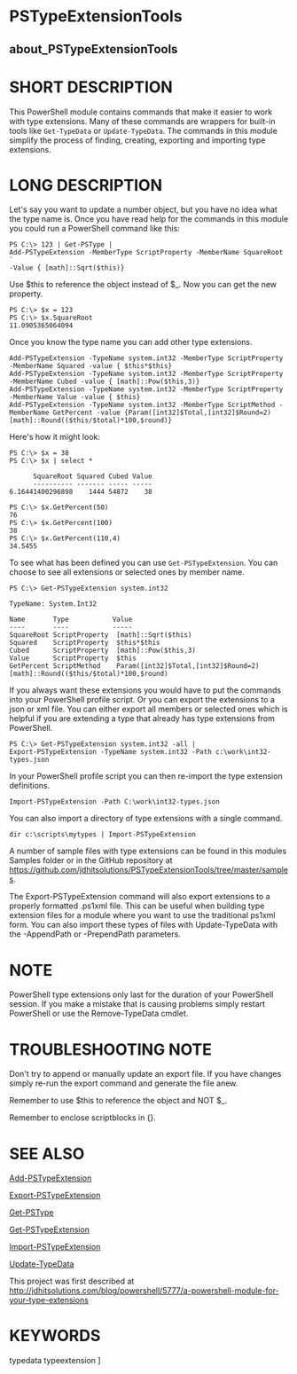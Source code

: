 # PSTypeExtensionTools
## about_PSTypeExtensionTools

# SHORT DESCRIPTION
This PowerShell module contains commands that make it easier to work with type
extensions. Many of these commands are wrappers for built-in tools like 
`Get-TypeData` or `Update-TypeData`. The commands in this module simplify the 
process of finding, creating, exporting and importing type extensions.

# LONG DESCRIPTION
Let's say you want to update a number object, but you have no idea what the 
type name is. Once you have read help for the commands in this module you 
could run a PowerShell command like this:
```
PS C:\> 123 | Get-PSType | 
Add-PSTypeExtension -MemberType ScriptProperty -MemberName SquareRoot `
-Value { [math]::Sqrt($this)}
```
Use $this to reference the object instead of $_.  Now you can get the new property.
```
PS C:\> $x = 123
PS C:\> $x.SquareRoot
11.0905365064094
```
Once you know the type name you can add other type extensions.
```
Add-PSTypeExtension -TypeName system.int32 -MemberType ScriptProperty -MemberName Squared -value { $this*$this}
Add-PSTypeExtension -TypeName system.int32 -MemberType ScriptProperty -MemberName Cubed -value { [math]::Pow($this,3)}
Add-PSTypeExtension -TypeName system.int32 -MemberType ScriptProperty -MemberName Value -value { $this}
Add-PSTypeExtension -TypeName system.int32 -MemberType ScriptMethod -MemberName GetPercent -value {Param([int32]$Total,[int32]$Round=2) [math]::Round(($this/$total)*100,$round)}
```
Here's how it might look:
```
PS C:\> $x = 38
PS C:\> $x | select *

      SquareRoot Squared Cubed Value
      ---------- ------- ----- -----
6.16441400296898    1444 54872    38

PS C:\> $x.GetPercent(50)
76
PS C:\> $x.GetPercent(100)
38
PS C:\> $x.GetPercent(110,4)
34.5455
```
To see what has been defined you can use `Get-PSTypeExtension`. You can choose to see all extensions or selected ones by member name.
```
PS C:\> Get-PSTypeExtension system.int32

TypeName: System.Int32

Name       Type           Value
----       ----           -----
SquareRoot ScriptProperty  [math]::Sqrt($this)
Squared    ScriptProperty  $this*$this
Cubed      ScriptProperty  [math]::Pow($this,3)
Value      ScriptProperty  $this
GetPercent ScriptMethod    Param([int32]$Total,[int32]$Round=2) [math]::Round(($this/$total)*100,$round)
``` 
If you always want these extensions you would have to put the commands into your PowerShell profile script. Or you can export the extensions to a json or xml file. You can either export all members or selected ones which is helpful if you are extending a type that already has type extensions from PowerShell.
```
PS C:\> Get-PSTypeExtension system.int32 -all | 
Export-PSTypeExtension -TypeName system.int32 -Path c:\work\int32-types.json
```
In your PowerShell profile script you can then re-import the type extension definitions.
```
Import-PSTypeExtension -Path C:\work\int32-types.json
```
You can also import a directory of type extensions with a single command.
```
dir c:\scripts\mytypes | Import-PSTypeExtension
```    
A number of sample files with type extensions can be found in this modules Samples folder or in the GitHub repository at https://github.com/jdhitsolutions/PSTypeExtensionTools/tree/master/samples.

The Export-PSTypeExtension command will also export extensions to a properly formatted .ps1xml file. This can be useful when building type extension files for a module where you want to use the traditional ps1xml form. You can also import these types of files with Update-TypeData with the -AppendPath or -PrependPath parameters.

# NOTE
PowerShell type extensions only last for the duration of your PowerShell session. If you make a mistake that is causing problems simply restart PowerShell or use the Remove-TypeData cmdlet.
# TROUBLESHOOTING NOTE
Don't try to append or manually update an export file. If you have changes simply re-run the export command and generate the file anew. 


Remember to use $this to reference the object and NOT $_.


Remember to enclose scriptblocks in {}.

# SEE ALSO
[Add-PSTypeExtension](./Add-PSTypeExtension.md)

[Export-PSTypeExtension](./Export-PSTypeExtension.md)

[Get-PSType](./Get-PSType.md)

[Get-PSTypeExtension](./Get-PSTypeExtension.md)

[Import-PSTypeExtension](./Import-PSTypeExtension.md)

[Update-TypeData](./Update-TypeData.md)


This project was first described at http://jdhitsolutions.com/blog/powershell/5777/a-powershell-module-for-your-type-extensions

# KEYWORDS
typedata
typeextension
]